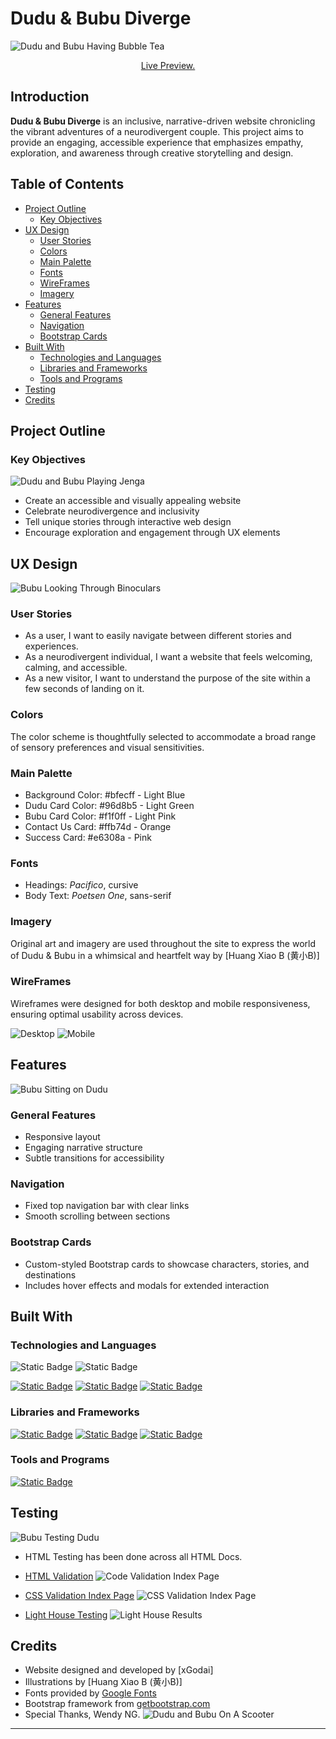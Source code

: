# Dudu & Bubu Diverge
![Dudu and Bubu Having Bubble Tea](documentation/images/BubbleTea.png)
<p align="center">
  <a href="https://xgodai.github.io/Dudu-Bubu-Diverge/index.html" target="_blank">
    Live Preview.
  </a>
</p>

## Introduction

**Dudu & Bubu Diverge** is an inclusive, narrative-driven website chronicling the vibrant adventures of a neurodivergent couple. This project aims to provide an engaging, accessible experience that emphasizes empathy, exploration, and awareness through creative storytelling and design.

## Table of Contents

- [Project Outline](#project-outline)
  - [Key Objectives](#key-objectives)
- [UX Design](#ux-design)
  - [User Stories](#user-stories)
  - [Colors](#colors)
  - [Main Palette](#main-palette)
  - [Fonts](#fonts)
  - [WireFrames](#wireframes)
  - [Imagery](#imagery)
- [Features](#features)
  - [General Features](#general-features)
  - [Navigation](#navigation)
  - [Bootstrap Cards](#bootstrap-cards)
- [Built With](#built-with)
  - [Technologies and Languages](#technologies-and-languages)
  - [Libraries and Frameworks](#libraries-and-frameworks)
  - [Tools and Programs](#tools-and-programs)
- [Testing](#testing)
- [Credits](#credits)

## Project Outline

### Key Objectives

![Dudu and Bubu Playing Jenga](documentation/images/BoardGame.png)
- Create an accessible and visually appealing website
- Celebrate neurodivergence and inclusivity
- Tell unique stories through interactive web design
- Encourage exploration and engagement through UX elements

## UX Design
![Bubu Looking Through Binoculars](documentation/images/Looking.png)
### User Stories

- As a user, I want to easily navigate between different stories and experiences.
- As a neurodivergent individual, I want a website that feels welcoming, calming, and accessible.
- As a new visitor, I want to understand the purpose of the site within a few seconds of landing on it.

### Colors

The color scheme is thoughtfully selected to accommodate a broad range of sensory preferences and visual sensitivities.

### Main Palette

- Background Color: #bfecff - Light Blue
- Dudu Card Color: #96d8b5 - Light Green
- Bubu Card Color: #f1f0ff - Light Pink
- Contact Us Card: #ffb74d - Orange
- Success Card: #e6308a - Pink

### Fonts

- Headings: *Pacifico*, cursive
- Body Text: *Poetsen One*, sans-serif

### Imagery

Original art and imagery are used throughout the site to express the world of Dudu & Bubu in a whimsical and heartfelt way by [Huang Xiao B (黄小B)]

### WireFrames

Wireframes were designed for both desktop and mobile responsiveness, ensuring optimal usability across devices.

![Desktop](documentation/images/wireframes/desktop.PNG)
![Mobile](documentation/images/wireframes/phone.PNG)


## Features
![Bubu Sitting on Dudu](documentation/images/Features.png)
### General Features

- Responsive layout
- Engaging narrative structure
- Subtle transitions for accessibility

### Navigation

- Fixed top navigation bar with clear links
- Smooth scrolling between sections

### Bootstrap Cards

- Custom-styled Bootstrap cards to showcase characters, stories, and destinations
- Includes hover effects and modals for extended interaction

## Built With

### Technologies and Languages
![Static Badge](https://img.shields.io/badge/HTML5-Language-grey?logo=html5&logoColor=%23ffffff&color=%23E34F26)
![Static Badge](https://img.shields.io/badge/CSS3-Language-grey?logo=css3&logoColor=%23ffffff&color=%231572B6)

<a href="https://git-scm.com/" target=_blank_>![Static Badge](https://img.shields.io/badge/Git-v2.46.2-grey?logo=git&logoColor=%23ffffff&color=%23F05032)</a>
<a href="https://github.com/" target="_blank">![Static Badge](https://img.shields.io/badge/GitHub-Repo_Hosting-white?logo=github&logoColor=%23ffffff&color=%23181717)</a>
<a href="https://www.gitpod.io/" target="_blank">![Static Badge](https://img.shields.io/badge/Gitpod-IDE-white?logo=gitpod&logoColor=%23ffffff&color=%23FFAE33)</a>

### Libraries and Frameworks
<a href="https://getbootstrap.com/" target="_blank">![Static Badge](https://img.shields.io/badge/Bootstrap-v5.3.3-grey?logo=bootstrap&logoColor=%23ffffff&color=%237952B3)</a>
<a href="#" target="_blank">![Static Badge](https://img.shields.io/badge/Font_Awesome-Icons-grey?logo=fontawesome&logoColor=%23ffffff&color=%23538DD7)</a>
<a href="#" target="_blank">![Static Badge](https://img.shields.io/badge/Google_Fonts-Fonts-grey?logo=googlefonts&logoColor=%23ffffff&color=%234285F4)</a>


### Tools and Programs
<a href="https://balsamiq.com/wireframes/" target="_blank">![Static Badge](https://img.shields.io/badge/Balsamiq-Wireframes-grey?logoColor=%23ffffff&color=%23CC0100)</a>
 

## Testing

![Bubu Testing Dudu](documentation/images/Testing.png)

- HTML Testing has been done across all HTML Docs.

- [HTML Validation](https://validator.w3.org)
  ![Code Validation Index Page](documentation/images/code%20validation/index%20code%20validation.PNG)
- [CSS Validation Index Page](https://jigsaw.w3.org/css-validator/)
  ![CSS Validation Index Page](documentation/images/code%20validation/css%20code%20validation.PNG)
- [Light House Testing](https://developer.chrome.com/docs/lighthouse/overview)
  ![Light House Results](documentation/images/code%20validation/main%20page%20performace.PNG)
## Credits

- Website designed and developed by [xGodai]
- Illustrations by [Huang Xiao B (黄小B)]
- Fonts provided by [Google Fonts](https://fonts.google.com/)
- Bootstrap framework from [getbootstrap.com](https://getbootstrap.com/)
- Special Thanks, Wendy NG.
![Dudu and Bubu On A Scooter](documentation/images/Scooter.png)

---


